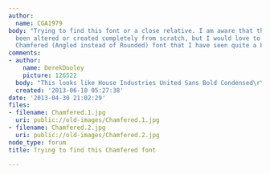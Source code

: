 ```yaml
---
author:
  name: CGA1979
body: "Trying to find this font or a close relative. I am aware that this might have
  been altered or created completely from scratch, but I would love to find the \u201Cstandard\u201D
  Chamfered (Angled instead of Rounded) font that I have seen quite a bit lately."
comments:
- author:
    name: DerekDooley
    picture: 126522
  body: "This looks like House Industries United Sans Bold Condensed\r\n\r\nhttp://www.houseind.com/fonts/unitedcollection/viewfonts[img:sites/default/files/old-images/UnitedSansBoldCondensed_6648.png]"
  created: '2013-06-10 05:27:38'
date: '2013-04-30 21:02:29'
files:
- filename: Chamfered.1.jpg
  uri: public://old-images/Chamfered.1.jpg
- filename: Chamfered.2.jpg
  uri: public://old-images/Chamfered.2.jpg
node_type: forum
title: Trying to find this Chamfered font

---
```

